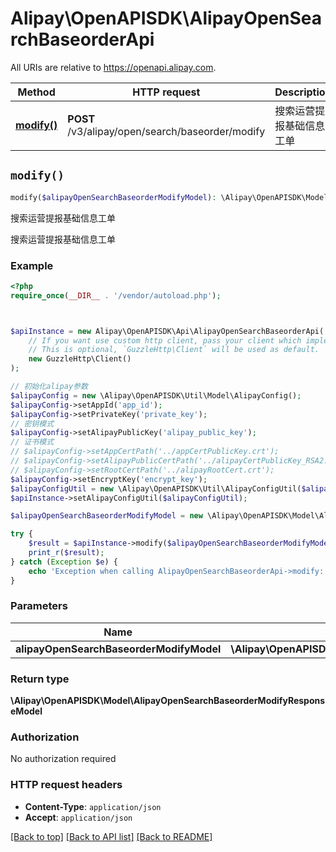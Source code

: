 # Alipay\OpenAPISDK\AlipayOpenSearchBaseorderApi

All URIs are relative to https://openapi.alipay.com.

Method | HTTP request | Description
------------- | ------------- | -------------
[**modify()**](AlipayOpenSearchBaseorderApi.md#modify) | **POST** /v3/alipay/open/search/baseorder/modify | 搜索运营提报基础信息工单


## `modify()`

```php
modify($alipayOpenSearchBaseorderModifyModel): \Alipay\OpenAPISDK\Model\AlipayOpenSearchBaseorderModifyResponseModel
```

搜索运营提报基础信息工单

搜索运营提报基础信息工单

### Example

```php
<?php
require_once(__DIR__ . '/vendor/autoload.php');



$apiInstance = new Alipay\OpenAPISDK\Api\AlipayOpenSearchBaseorderApi(
    // If you want use custom http client, pass your client which implements `GuzzleHttp\ClientInterface`.
    // This is optional, `GuzzleHttp\Client` will be used as default.
    new GuzzleHttp\Client()
);

// 初始化alipay参数
$alipayConfig = new \Alipay\OpenAPISDK\Util\Model\AlipayConfig();
$alipayConfig->setAppId('app_id');
$alipayConfig->setPrivateKey('private_key');
// 密钥模式
$alipayConfig->setAlipayPublicKey('alipay_public_key');
// 证书模式
// $alipayConfig->setAppCertPath('../appCertPublicKey.crt');
// $alipayConfig->setAlipayPublicCertPath('../alipayCertPublicKey_RSA2.crt');
// $alipayConfig->setRootCertPath('../alipayRootCert.crt');
$alipayConfig->setEncryptKey('encrypt_key');
$alipayConfigUtil = new \Alipay\OpenAPISDK\Util\AlipayConfigUtil($alipayConfig);
$apiInstance->setAlipayConfigUtil($alipayConfigUtil);

$alipayOpenSearchBaseorderModifyModel = new \Alipay\OpenAPISDK\Model\AlipayOpenSearchBaseorderModifyModel(); // \Alipay\OpenAPISDK\Model\AlipayOpenSearchBaseorderModifyModel

try {
    $result = $apiInstance->modify($alipayOpenSearchBaseorderModifyModel);
    print_r($result);
} catch (Exception $e) {
    echo 'Exception when calling AlipayOpenSearchBaseorderApi->modify: ', $e->getMessage(), PHP_EOL;
}
```

### Parameters

Name | Type | Description  | Notes
------------- | ------------- | ------------- | -------------
 **alipayOpenSearchBaseorderModifyModel** | **\Alipay\OpenAPISDK\Model\AlipayOpenSearchBaseorderModifyModel**|  | [optional]

### Return type

**\Alipay\OpenAPISDK\Model\AlipayOpenSearchBaseorderModifyResponseModel**

### Authorization

No authorization required

### HTTP request headers

- **Content-Type**: `application/json`
- **Accept**: `application/json`

[[Back to top]](#) [[Back to API list]](../../README.md#api-endpoints)
[[Back to README]](../../README.md)

